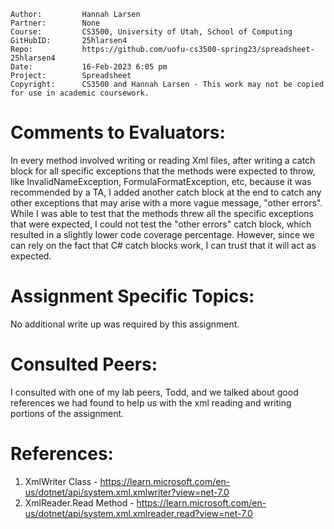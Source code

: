 ﻿```
Author:			Hannah Larsen
Partner:		None
Course:			CS3500, University of Utah, School of Computing
GitHubID:		25hlarsen4
Repo:			https://github.com/uofu-cs3500-spring23/spreadsheet-25hlarsen4
Date:			16-Feb-2023 6:05 pm
Project:	  	Spreadsheet
Copyright:		CS3500 and Hannah Larsen - This work may not be copied for use in academic coursework.
```


# Comments to Evaluators:

In every method involved writing or reading Xml files, after writing a catch block for all specific exceptions 
that the methods were expected to throw, like InvalidNameException, FormulaFormatException, etc, because it was 
recommended by a TA, I added another catch block at the end to catch any other exceptions that may arise with a 
more vague message, "other errors". While I was able to test that the methods threw all the specific exceptions 
that were expected, I could not test the "other errors" catch block, which resulted in a slightly lower code coverage
percentage. However, since we can rely on the fact that C# catch blocks work, I can trust that it will act as expected.

# Assignment Specific Topics:

No additional write up was required by this assignment.

# Consulted Peers:

I consulted with one of my lab peers, Todd, and we talked about good references we had found to help
us with the xml reading and writing portions of the assignment.

# References:

1. XmlWriter Class - https://learn.microsoft.com/en-us/dotnet/api/system.xml.xmlwriter?view=net-7.0
2. XmlReader.Read Method - https://learn.microsoft.com/en-us/dotnet/api/system.xml.xmlreader.read?view=net-7.0